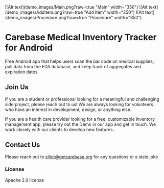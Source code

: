 ![Alt text](demo_images/Main.png?raw=true "Main" width="350")
![Alt text](demo_images/AddItem.png?raw=true "Add Item" width="350")
![Alt text](demo_images/Procedure.png?raw=true "Procedure" width="350")

# Carebase Medical Inventory Tracker for Android
Free Android app that helps users scan the bar code on medical supplies, pull data from the FDA database, and keep track of aggregates and expiration dates.

## Join Us
If you are a student or professional looking for a meaningful and challenging side project, please reach out to us! We are always looking for volunteers who have an interest in development, design, or anything else.
 
If you are a health care provider looking for a free, customizable inventory management app, please try out the Demo in our app and get in touch. We work closely with our clients to develop new features.

## Contact Us
Please reach out to elliot@getcarebase.org for any questions or a stale joke

### License
Apache 2.0 license
